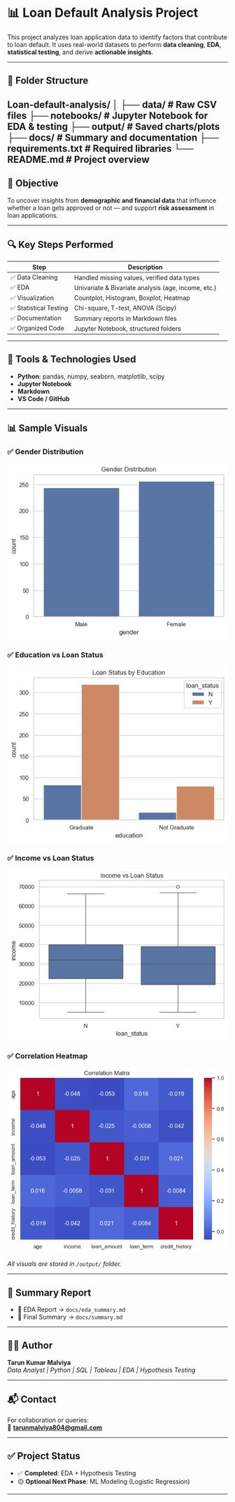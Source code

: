# 📊 Loan Default Analysis Project

This project analyzes loan application data to identify factors that contribute to loan default. It uses real-world datasets to perform **data cleaning**, **EDA**, **statistical testing**, and derive **actionable insights**.

---

## 📁 Folder Structure

Loan-default-analysis/
│
├── data/ # Raw CSV files
├── notebooks/ # Jupyter Notebook for EDA & testing
├── output/ # Saved charts/plots
├── docs/ # Summary and documentation
├── requirements.txt # Required libraries
└── README.md # Project overview
---

## 📌 Objective

To uncover insights from **demographic and financial data** that influence whether a loan gets approved or not — and support **risk assessment** in loan applications.

---

## 🔍 Key Steps Performed

| Step                 | Description                                        |
|----------------------|----------------------------------------------------|
| ✅ Data Cleaning      | Handled missing values, verified data types        |
| ✅ EDA                | Univariate & Bivariate analysis (age, income, etc.) |
| ✅ Visualization      | Countplot, Histogram, Boxplot, Heatmap             |
| ✅ Statistical Testing| Chi-square, T-test, ANOVA (Scipy)                 |
| ✅ Documentation      | Summary reports in Markdown files                 |
| ✅ Organized Code     | Jupyter Notebook, structured folders              |

---

## 🧪 Tools & Technologies Used

- **Python**: pandas, numpy, seaborn, matplotlib, scipy  
- **Jupyter Notebook**
- **Markdown**
- **VS Code / GitHub**

---

## 📊 Sample Visuals

### ✅ Gender Distribution
![Gender Distribution](output/gender_distribution.png)

### ✅ Education vs Loan Status
![Loan Status by Education](output/loan_status_by_education.png)

### ✅ Income vs Loan Status
![Income vs Loan Status](output/income_vs_loan_status.png)

### ✅ Correlation Heatmap
![Correlation Heatmap](output/correlation_heatmap.png)

_All visuals are stored in `/output/` folder._

---

## 📄 Summary Report

- 📘 EDA Report → `docs/eda_summary.md`
- 📘 Final Summary → `docs/summary.md`

---

## 🙋‍♂️ Author

**Tarun Kumar Malviya**  
*Data Analyst | Python | SQL | Tableau | EDA | Hypothesis Testing*

---

## 📬 Contact

For collaboration or queries:  
📧 **tarunmalviya804@gmail.com**

---

## ✅ Project Status

- ✅ **Completed**: EDA + Hypothesis Testing  
- 🟡 **Optional Next Phase**: ML Modeling (Logistic Regression)

---

